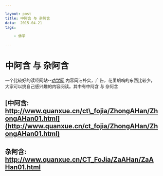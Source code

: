 ```yaml
---

layout: post
title: 中阿含 与 杂阿含
data:  2015-04-21
tags:

    - 佛学

---
```



# 中阿含 与 杂阿含

一个比较好的读经网站--[劝学网](http://www.quanxue.cn/index.htm) 内容简洁朴实，广告，花里胡哨的东西比较少，大家可以挑自己感兴趣的内容阅读。其中有中阿含 与 杂阿含


## [中阿含: http://www.quanxue.cn/ct\_fojia/ZhongAHan/ZhongAHan01.html](http://www.quanxue.cn/ct_fojia/ZhongAHan/ZhongAHan01.html)


## 杂阿含: <http://www.quanxue.cn/CT_FoJia/ZaAHan/ZaAHan01.html>

